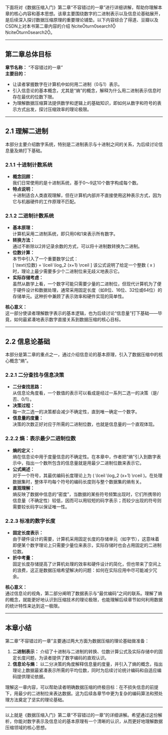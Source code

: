 下面将对《数据压缩入门》第二章“不容错过的一章”进行详细讲解，帮助你理解本章的核心内容和基本思想。该章主要围绕数字的二进制表示以及信息论基础展开，是后续深入探讨数据压缩原理的重要理论铺垫。以下内容综合了得道、豆瓣以及CSDN上对本书第二章内容的介绍 citeturn0search1 citeturn0search2。

---

## 第二章总体目标

**章节名称：** “不容错过的一章”  
**主要目的：**

- 让读者掌握数字在计算机中如何用二进制（0与1）表示。
- 引入信息论的基本概念，尤其是“熵”的概念，解释为什么用二进制表示信息时存在最优的位数下限。
- 为理解数据压缩算法提供数学和逻辑上的基础知识，即如何从数字和符号的表示方式出发，探讨压缩效率的理论极限。

---

## 2.1 理解二进制

本部分主要介绍数字系统，特别是二进制表示与十进制之间的关系，为后续讨论信息量及熵打下基础。

### 2.1.1 十进制计数系统

- **概念回顾：**  
  我们日常使用的是十进制系统，基于0～9这10个数字构成每个数。
- **特点说明：**  
  十进制适合人类直观理解，但在计算机内部并不直接使用这种表示方式，因为它与机器硬件的工作原理不匹配。

### 2.1.2 二进制计数系统

- **基本原理：**  
  计算机采用二进制系统，即只用0和1来表示所有数字。
- **转换方法：**  
  通过不断除以2并记录余数的方式，可以将十进制数转换为二进制。
- **位数计算：**  
  本节中引入了一个重要数学公式：  
  \[
  \text{位数} = \lceil \log_2 (x+1) \rceil
  \]
  该公式说明了给定一个整数 \( x \) 时，理论上最少需要多少个二进制位来无歧义地表示它。
- **实际存储考虑：**  
  虽然从数学上看，一个数字可能只需要少量的二进制位，但现代计算机为了便于硬件设计和数据处理，通常采用固定长度（如8位、16位、32位或64位）的存储单元。这种折中兼顾了表示效率和硬件实现的简单性。

**核心意义：**  
这一部分使读者理解数字表示的基本逻辑，也为后续讨论“信息量”打下基础——毕竟，如何最紧凑地表示数字直接关系到数据压缩的核心目标。

---

## 2.2 信息论基础

本部分是第二章的重点之一，通过介绍信息论的基本原理，引入了数据压缩中的核心概念“熵”。

### 2.2.1 二分查找与信息决策

- **二分查找思路：**  
  从信息论角度看，一个数值的表示可以看成是经过一系列二选一的决策（是/否、0/1）。
- **决策过程：**  
  每一次二选一的决策都会减少不确定性，直到唯一确定一个数字。
- **信息量的度量：**  
  决策的次数正好对应于所需的二进制位数，也就是信息量的一个直观体现。

### 2.2.2 熵：表示最少二进制位数

- **熵的定义：**  
  熵在信息论中用于度量信息的不确定性。在本章中，作者把“熵”引入到数字表示中，指出一个数所包含的信息量就是用最少二进制位数来表示它。
- **公式阐述：**  
  对于一个符号，其最优编码长度理论上为 \( \lceil \log_2 (x+1) \rceil \)。在处理数据集时，整体平均每个符号的编码长度则与整个数据集的熵有关。
- **直观理解：**  
  熵反映了数据中信息的“密度”，当数据的某些符号频繁出现时，它们所携带的信息量（不确定性）较低，因而可以用较短的码字表示；而较少出现的符号则需要较长码字以保证唯一性。

### 2.2.3 标准的数字长度

- **固定长度表示：**  
  由于硬件设计的需要，计算机采用固定长度的存储单元（如字节），这意味着即便某个数字理论上只需要少量位来表示，实际存储时也会占用固定的二进制位数。
- **折中考量：**  
  固定长度存储提高了计算机处理的效率和硬件设计的简化，但也带来了空间上的浪费，这正是数据压缩希望解决的问题：如何在实际应用中尽可能减少冗余。

**核心意义：**  
通过信息论的视角，第二部分阐明了数据表示与“最优编码”之间的联系。理解了熵的概念，就能更好地认识到压缩技术的理论极限，也能理解后续章节如何利用数据的统计特性来达到这一极限。

---

## 本章小结

第二章“不容错过的一章”主要通过两大方面为数据压缩的理论基础做准备：

1. **二进制表示：** 介绍了十进制与二进制的转换、位数计算公式及实际存储中的固定长度问题，为读者提供了数字编码的直观认识。
2. **信息论与熵：** 以二分决策的角度解释信息量的度量，并引入了熵的概念，指出理论上数据最紧凑表示所需的平均位数，同时为后续讨论统计编码和自适应编码提供理论依据。

理解这一章内容，可以帮助读者明确数据压缩的终极目标：在不损失信息的前提下，用最少的二进制位来表达数据。这为后续各章节中更为复杂的编码算法和预处理方法奠定了坚实的理论基础。

---

以上就是《数据压缩入门》第二章“不容错过的一章”的详细讲解。希望通过这份解析，你能对数字表示及信息论的基本原理有一个清晰的认识，从而更好地理解数据压缩领域的核心思想。
